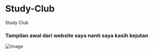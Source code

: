 # Study-Club
Study Club
### Tampilan awal dari website saya nanti saya kasih kejutan
![image](https://github.com/user-attachments/assets/dc26b884-cadc-4646-be3d-c7d389f26eba)

